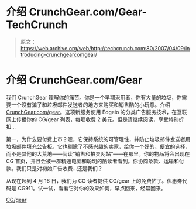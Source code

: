 # 介绍 CrunchGear.com/Gear-TechCrunch

> 原文：<https://web.archive.org/web/http://techcrunch.com:80/2007/04/09/introducing-crunchgearcomgear/>

# 介绍 CrunchGear.com/Gear

我们 CrunchGear 理解你的痛苦。你是一个早期采用者，你有大量的垃圾，你需要一个没有骗子和垃圾邮件发送者的地方来购买和销售酷的小玩意。介绍[CrunchGear.com/gear](https://web.archive.org/web/20210303061619/http://www.crunchgear.com/gear)。这项新服务使用 Edgeio 的分类广告服务技术，在互联网上传播你的 CG/gear 列表，每项收费 2 美元。但是请继续阅读，享受特别折扣…

第一，为什么要付费上市？嗯，它保持系统的可管理性，并防止垃圾邮件发送者用垃圾邮件填充公告板。它也剔除了不感兴趣的卖家，给你一个好的、便宜的选择，而不是其他的大荒地——阅读“销售和拍卖网站”——在那里。你的物品将会出现在 CG 首页，并且会被一群精通电脑和聪明的酷读者看到。你协商条款、运输和付款。我们只是对初始广告收费…还是我们？

从现在起到 4 月 16 日，我们为 CG 读者提供 CG/gear 上的免费帖子。优惠券代码是 CG911。试一试，看看它对你的效果如何，早点回来，经常回来。

[CG/gear](https://web.archive.org/web/20210303061619/http://gearboard.edgeio.net/)